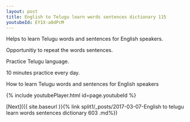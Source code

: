 ```yaml
---
layout: post
title: English to Telugu learn words sentences dictionary 115 
youtubeId: EY1X-a8dPcM
---
```

 
 
Helps to learn Telugu words and sentences for English speakers.

Opportunitiy to repeat the words sentences. 

Practice Telugu language. 
 
10 minutes practice every day. 
 
How to learn Telugu words and sentences for English speakers 
 
{% include youtubePlayer.html id=page.youtubeId %}
 
 
[Next]({{ site.baseurl }}{% link  split1/_posts/2017-03-07-English to telugu learn words sentences dictionary 603 .md%})
 
